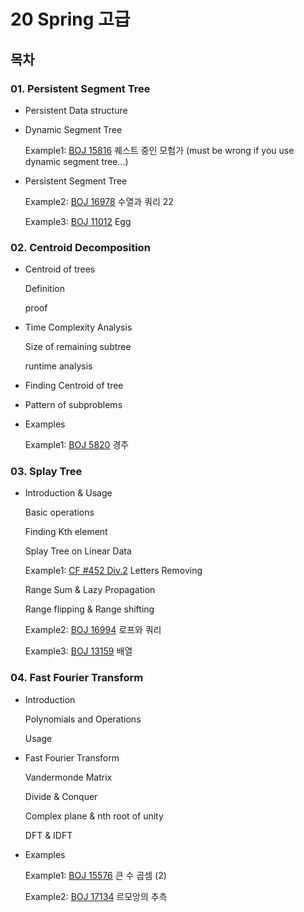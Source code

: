 # 20 Spring 고급

## 목차

### 01. Persistent Segment Tree

- Persistent Data structure
- Dynamic Segment Tree

    Example1: [BOJ 15816](https://www.acmicpc.net/problem/15816) 퀘스트 중인 모험가 (must be wrong if you use dynamic segment tree...)

- Persistent Segment Tree

    Example2: [BOJ 16978](https://www.acmicpc.net/problem/16978) 수열과 쿼리 22

    Example3: [BOJ 11012](https://www.acmicpc.net/problem/11012) Egg

### 02. Centroid Decomposition

- Centroid of trees

    Definition

    proof

- Time Complexity Analysis

    Size of remaining subtree

    runtime analysis

- Finding Centroid of tree
- Pattern of subproblems
- Examples

    Example1: [BOJ 5820](https://www.acmicpc.net/problem/5820) 경주

### 03. Splay Tree

- Introduction & Usage

    Basic operations

    Finding Kth element

    Splay Tree on Linear Data

    Example1: [CF #452 Div.2](https://codeforces.com/contest/899/problem/F) Letters Removing

    Range Sum & Lazy Propagation

    Range flipping & Range shifting

    Example2: [BOJ 16994](https://www.acmicpc.net/problem/16994) 로프와 쿼리

    Example3: [BOJ 13159](https://www.acmicpc.net/problem/13159) 배열

### 04. Fast Fourier Transform

- Introduction

    Polynomials and Operations

    Usage

- Fast Fourier Transform

    Vandermonde Matrix

    Divide & Conquer

    Complex plane & nth root of unity

    DFT & IDFT

- Examples

    Example1: [BOJ 15576](https://www.acmicpc.net/problem/15576) 큰 수 곱셈 (2)

    Example2: [BOJ 17134](https://www.acmicpc.net/problem/17134) 르모앙의 추측
